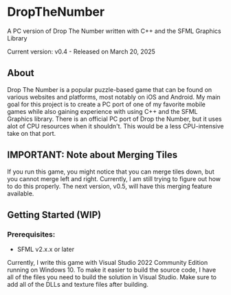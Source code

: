 # DropTheNumber
A PC version of Drop The Number written with C++ and the SFML Graphics Library

Current version: v0.4 - Released on March 20, 2025

## About
Drop The Number is a popular puzzle-based game that can be found on various websites and platforms, most notably on iOS and Android. My main goal for this project is to create a PC port of one of my favorite mobile games while also gaining experience with using C++ and the SFML Graphics library. There is an official PC port of Drop the Number, but it uses alot of CPU resources when it shouldn't. This would be a less CPU-intensive take on that port.

## IMPORTANT: Note about Merging Tiles
If you run this game, you might notice that you can merge tiles down, but you cannot merge left and right. Currently, I am still trying to figure out how to do this properly. The next version, v0.5, will have this merging feature available.

## Getting Started (WIP)
### Prerequisites:
- SFML v2.x.x or later

Currently, I write this game with Visual Studio 2022 Community Edition running on Windows 10. To make it easier to build the source code, I have all of the files you need to build the solution in Visual Studio. Make sure to add all of the DLLs and texture files after building.
